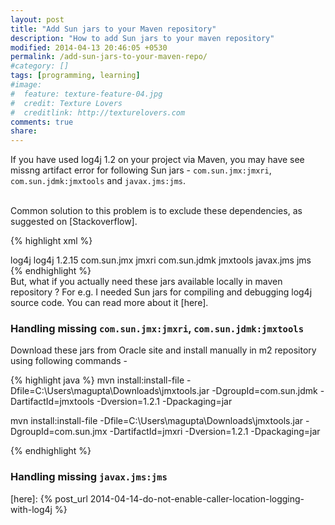```yaml
---
layout: post
title: "Add Sun jars to your Maven repository"
description: "How to add Sun jars to your maven repository"
modified: 2014-04-13 20:46:05 +0530
permalink: /add-sun-jars-to-your-maven-repo/
#category: []
tags: [programming, learning]
#image:
#  feature: texture-feature-04.jpg
#  credit: Texture Lovers
#  creditlink: http://texturelovers.com
comments: true
share: 
---
```


If you have used log4j 1.2 on your project via Maven, you may have see missng artifact error for following Sun jars - `com.sun.jmx:jmxri`, `com.sun.jdmk:jmxtools` and `javax.jms:jms`.


<br/>
Common solution to this problem is to exclude these dependencies, as suggested on [Stackoverflow].

{% highlight xml %}
<!-- update your pom.xml to exclude sun jars -->
<dependency>
<groupId>log4j</groupId>
<artifactId>log4j</artifactId>
<version>1.2.15</version>
<exclusions>
    <exclusion>
        <groupId>com.sun.jmx</groupId>
        <artifactId>jmxri</artifactId>
    </exclusion>
    <exclusion>
        <groupId>com.sun.jdmk</groupId>
        <artifactId>jmxtools</artifactId>
    </exclusion>
    <exclusion>
            <groupId>javax.jms</groupId>
            <artifactId>jms</artifactId>
    </exclusion>
</exclusions>
</dependency>
{% endhighlight %}

<br/>
But, what if you actually need these jars available locally in maven repository ? For e.g.  I needed Sun jars for compiling and debugging log4j source code. You can read more about it [here].


### Handling missing `com.sun.jmx:jmxri`, `com.sun.jdmk:jmxtools`

Download these jars from Oracle site and install manually in m2 repository using following commands -

{% highlight java %}
mvn install:install-file 
            -Dfile=C:\Users\magupta\Downloads\jmxtools.jar 
            -DgroupId=com.sun.jdmk 
            -DartifactId=jmxtools 
            -Dversion=1.2.1 
            -Dpackaging=jar
            
mvn install:install-file 
            -Dfile=C:\Users\magupta\Downloads\jmxtools.jar 
            -DgroupId=com.sun.jmx 
            -DartifactId=jmxri 
            -Dversion=1.2.1 
            -Dpackaging=jar
            
{% endhighlight %}

### Handling missing `javax.jms:jms`




[Stackoverflow]: http://stackoverflow.com/questions/9047949/missing-artifact-com-sun-jdmkjmxtoolsjar1-2-1
[here]: {% post_url 2014-04-14-do-not-enable-caller-location-logging-with-log4j %}


